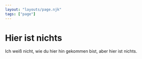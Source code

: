 ```yaml
---
layout: "layouts/page.njk"
tags: ["page"]
---
```


# Hier ist nichts

Ich weiß nicht, wie du hier hin gekommen bist, aber hier ist nichts.
